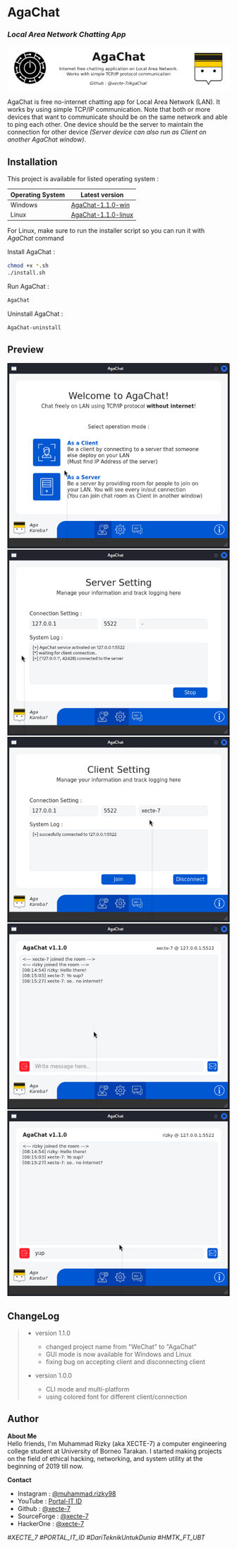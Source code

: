 # AgaChat
### _Local Area Network Chatting App_

<p align="center" width="100%">
  <a href="https://github.com/xecte-7/AgaChat/releases"><img src="./documentation/version-1.1.0/banner.png" alt="AgaChat">
  </a>
</p>

AgaChat is free no-internet chatting app for Local Area Network (LAN). It works by using simple TCP/IP communication. Note that both or more devices that want to communicate should be on the same network and able to ping each other. One device should be the server to maintain the connection for other device *(Server device can also run as Client on another AgaChat window)*.

## Installation

This project is available for listed operating system :

| Operating System | Latest version |
| ---------------- | -------------- |
| Windows | [AgaChat-1.1.0-win](https://github.com/xecte-7/AgaChat/releases/download/version-1.1.0/AgaChat-1.1.0-win.zip) |
| Linux | [AgaChat-1.1.0-linux](https://github.com/xecte-7/AgaChat/releases/download/version-1.1.0/AgaChat-1.1.0-linux.zip) |

For Linux, make sure to run the installer script so you can run it with *AgaChat* command

Install AgaChat :
```sh
chmod +x *.sh
./install.sh
```
Run AgaChat :
```sh
AgaChat
```
Uninstall AgaChat :
```sh
AgaChat-uninstall
```


## Preview

![Home Option](./documentation/version-1.1.0/page_Home.png "Home Option")
![Server Setting](./documentation/version-1.1.0/page_ServerSetting.png "Server Setting")
![Client Setting](./documentation/version-1.1.0/page_ClientSetting.png "Client Setting")
![Chat Room Example](./documentation/version-1.1.0/page_ChatRoom1.png "Chat Room Example")
![Chat Room Example](./documentation/version-1.1.0/page_ChatRoom2.png "Chat Room Example")

## ChangeLog

> - version 1.1.0
>   - changed project name from "WeChat" to "AgaChat"
>   - GUI mode is now available for Windows and Linux
>   - fixing bug on accepting client and disconnecting client
> 
> - version 1.0.0
>   - CLI mode and multi-platform
>   - using colored font for different client/connection

## Author

**About Me**<br>
Hello friends, I'm Muhammad Rizky (aka XECTE-7) a computer engineering college student at University of Borneo Tarakan. I started making projects on the field of ethical hacking, networking, and system utility at the beginning of 2019 till now.

**Contact**<br>
- Instagram : [@muhammad.rizky98](https://www.instagram.com/muhammad.rizky98)
- YouTube : [Portal-IT ID](https://github.com/@portal_it_id)
- Github : [@xecte-7](https://github.com/xecte-7)
- SourceForge : [@xecte-7](https://sourceforge.net/u/xecte-7)
- HackerOne : [@xecte-7](https://hackerone.com/xecte-7)

*#XECTE_7 #PORTAL_IT_ID #DariTeknikUntukDunia #HMTK_FT_UBT*